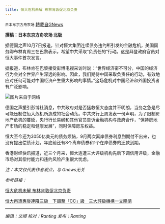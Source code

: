 ```yaml
---
title: 恒大危机未解 布林肯敦促北京负责
---
```

`日本东京方舟农场` [轉載自GNews](https://gnews.org/zh-hans/1579711/)

**撰稿：日本东京方舟农场 北极**

据德国之声10月7日报道，针对恒大集团连续债务违约所引发的金融危机，美国国务卿布林肯周三在巴黎表示，希望中共采取“负责任的”行动。这是拜登政府官员对恒大事件首次发言。

据报道，布林肯在巴黎接受彭博电视采访时说：“世界经济密不可分，中国的经济行为会对全世界产生深远的影响。因此，我们期待中国采取负责任的行动，有效地应对任何可能对中国经济产生重大影响的事情。”这场危机对中国经济和外国投资者有广泛影响。

![](https://assets.gnews.org/wp-content/uploads/2021/10/59171040_303.jpg)图片来自于网络

德国之声援引彭博社消息，中共政府对是否拯救恒大态度并不明朗，当务之急是尽可能压制住恒大危机所造成的社会动荡。中共央行上周发表一份声明，为了限制房地产危机的蔓延，央行行长易纲和其他官员告诉金融机构与政府合作，“保持房地产市场的稳定和健康发展”，同时保障房东权益。

恒大至今还为3050亿美元的债务烦恼，9月两次离岸债券利息到期付不出来，也没有提出偿债计划。年底前还有8个离岸债券和1个在岸债券的还款到期。

香港财经快讯报道，近三个月来，恒大连遭三大评级机构先后下调信用评级，金融市场对其偿付能力和违约风险产生很大忧虑。

*注：本文仅代表作者观点，与 Gnews无关*

*参考链接：*

[恒大危机未解 布林肯敦促北京负责](https://www.dw.com/zh/%E6%81%92%E5%A4%A7%E5%8D%B1%E6%9C%BA%E6%9C%AA%E8%A7%A3-%E5%B8%83%E6%9E%97%E8%82%AF%E6%95%A6%E4%BF%83%E5%8C%97%E4%BA%AC%E8%B4%9F%E8%B4%A3/a-59432077)

[恒大再遭惠譽連降三級　下調至「CC」級　三大評級機構一文睇清](https://www.hk01.com/%E8%B2%A1%E7%B6%93%E5%BF%AB%E8%A8%8A/673925/%E6%81%92%E5%A4%A7%E5%86%8D%E9%81%AD%E6%83%A0%E8%AD%BD%E9%80%A3%E9%99%8D%E4%B8%89%E7%B4%9A-%E4%B8%8B%E8%AA%BF%E8%87%B3-cc-%E7%B4%9A-%E4%B8%89%E5%A4%A7%E8%A9%95%E7%B4%9A%E6%A9%9F%E6%A7%8B%E4%B8%80%E6%96%87%E7%9D%87%E6%B8%85)

* * *

*编辑：文顺 校对：Ranting 发布：Ranting*
